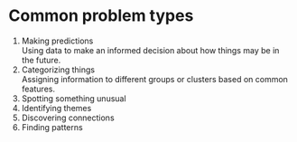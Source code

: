 <h1>Common problem types</h1>
<ol>
  <li>Making predictions</li>
  Using data to make an informed decision about how things may be in the future.
  <li>Categorizing things</li>
  Assigning information to different groups or clusters based on common features.
  <li>Spotting something unusual</li>
  <li>Identifying themes</li>
  <li>Discovering connections</li>
  <li>Finding patterns</li>
</ol>

